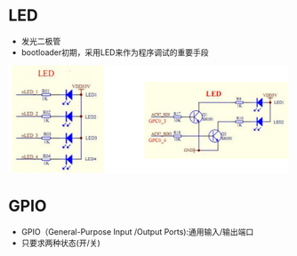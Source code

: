 # LED
- 发光二极管
- bootloader初期，采用LED来作为程序调试的重要手段

![](../photo/Pasted%20image%2020230423161513.png)
# GPIO
- GPIO（General-Purpose Input /Output Ports):通用输入/输出端口
- 只要求两种状态(开/关)
